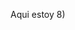 <!-- Dado el siguiente html usa querySelector para mostrar por consola el p con el id #pillado -->

<!DOCTYPE html>
<html lang="en">
<head>
    <meta charset="UTF-8">
    <meta name="viewport" content="width=device-width, initial-scale=1.0">
    <title>Document</title>
</head>
<body>
    <p id="pillado">Aqui estoy 8)</p>
</body>
</html>
